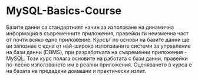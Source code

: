 # MySQL-Basics-Course
Базите данни са стандартният начин за използване на динамична информация в съвременните приложения, правейки ги неизменна част от почти всяко едно приложение. Курсът по основи на базите данни ще ви запознаe с една от най-широко използваните системи за управление на бази данни (DBMS), при разработката на съвременни приложения - MySQL. Този курс полага основите на работата с бази данни, правейки по-лесно използването им в реални приложения. Оценяването в курса е на базата на предадени домашни и практически изпит.
